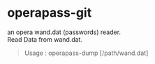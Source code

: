 operapass-git
=============
 
an opera wand.dat (passwords) reader.   
Read Data from wand.dat.   

> Usage : operapass-dump [/path/wand.dat] 
> 
